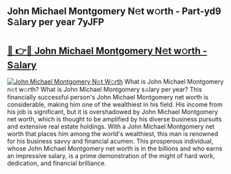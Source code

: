 ## John Michael Montgomery N𝚎t w𝚘rth - Part-yd9 S𝚊lary per year 7yJFP

# <h2><a href="http://gc0gc4.nevu.top/?p=John+Michael+Montgomery">🔗 👉🔴 John Michael Montgomery N𝚎t w𝚘rth - S𝚊lary</a></h2>

[![John Michael Montgomery N𝚎t W𝚘rth](https://i.imgur.com/Oavwk0R.jpeg)](http://gc0gc4.nevu.top/?p=John+Michael+Montgomery)
What is John Michael Montgomery n𝚎t w𝚘rth? What is John Michael Montgomery s𝚊lary per year?
This financially successful person's John Michael Montgomery net worth is considerable, making him one of the wealthiest in his field. His income from his job is significant, but it is overshadowed by John Michael Montgomery net worth, which is thought to be amplified by his diverse business pursuits and extensive real estate holdings. With a John Michael Montgomery net worth that places him among the world's wealthiest, this man is renowned for his business savvy and financial acumen. This prosperous individual, whose John Michael Montgomery net worth is in the billions and who earns an impressive salary, is a prime demonstration of the might of hard work, dedication, and financial brilliance.
